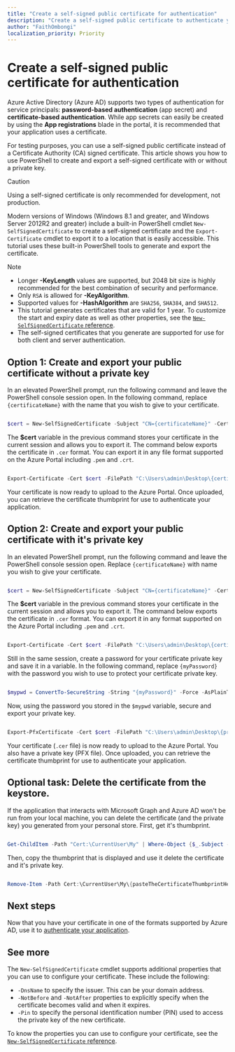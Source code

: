```yaml
---
title: "Create a self-signed public certificate for authentication"
description: "Create a self-signed public certificate to authenticate your application."
author: "FaithOmbongi"
localization_priority: Priority
---
```


# Create a self-signed public certificate for authentication

Azure Active Directory (Azure AD) supports two types of authentication for service principals: **password-based authentication** (app secret) and **certificate-based authentication**. While app secrets can easily be created by using the **App registrations** blade in the portal, it is recommended that your application uses a certificate.

For testing purposes, you can use a self-signed public certificate instead of a Certificate Authority (CA) signed certificate. This article shows you how to use PowerShell to create and export a self-signed certificate with or without a private key.

> [!CAUTION]
> Using a self-signed certificate is only recommended for development, not production.

Modern versions of Windows (Windows 8.1 and greater, and Windows Server 2012R2 and greater) include a built-in PowerShell cmdlet `New-SelfSignedCertificate` to create a self-signed certificate and the `Export-Certificate` cmdlet to export it to a location that is easily accessible. This tutorial uses these built-in PowerShell tools to generate and export the certificate.

> [!NOTE]
> + Longer **-KeyLength** values are supported, but 2048 bit size is highly recommended for the best combination of security and performance.
> + Only `RSA` is allowed for **-KeyAlgorithm**.
> + Supported values for **-HashAlgorithm** are `SHA256`, `SHA384`, and `SHA512`.
> + This tutorial generates certificates that are valid for 1 year. To customize the start and expiry date as well as other properties, see the [`New-SelfSignedCertificate` reference](/powershell/module/pki/new-selfsignedcertificate?view=windowsserver2019-ps).
> + The self-signed certificates that you generate are supported for use for both client and server authentication.


## Option 1:  Create and export your public certificate without a private key

In an elevated PowerShell prompt, run the following command and leave the PowerShell console session open. In the following command, replace `{certificateName}` with the name that you wish to give to your certificate.

```powershell

$cert = New-SelfSignedCertificate -Subject "CN={certificateName}" -CertStoreLocation "Cert:\CurrentUser\My" -KeyExportPolicy Exportable -KeySpec Signature -KeyLength 2048 -KeyAlgorithm RSA -HashAlgorithm SHA256    ## Replace {certificateName}

```

The **$cert** variable in the previous command stores your certificate in the current session and allows you to export it. The command below exports the certificate in `.cer` format. You can export it in any file format supported on the Azure Portal including `.pem` and `.crt`.

```powershell

Export-Certificate -Cert $cert -FilePath "C:\Users\admin\Desktop\{certificateName}.cer"   ## Specify your preferred location and replace {certificateName}

```

Your certificate is now ready to upload to the Azure Portal. Once uploaded, you can retrieve the certificate thumbprint for use to authenticate your application.


## Option 2: Create and export your public certificate with it's private key

In an elevated PowerShell prompt, run the following command and leave the PowerShell console session open. Replace `{certificateName}` with name you wish to give your certificate.

```powershell

$cert = New-SelfSignedCertificate -Subject "CN={certificateName}" -CertStoreLocation "Cert:\CurrentUser\My" -KeyExportPolicy Exportable -KeySpec Signature -KeyLength 2048 -KeyAlgorithm RSA -HashAlgorithm SHA256    ## Replace {certificateName}

```

The **$cert** variable in the previous command stores your certificate in the current session and allows you to export it. The command below exports the certificate in `.cer` format. You can export it in any format supported on the Azure Portal including `.pem` and `.crt`.


```powershell

Export-Certificate -Cert $cert -FilePath "C:\Users\admin\Desktop\{certificateName}.cer"   ## Specify your preferred location and replace {certificateName}

```

Still in the same session, create a password for your certificate private key and save it in a variable. In the following command, replace `{myPassword}` with the password you wish to use to protect your certificate private key.

```powershell

$mypwd = ConvertTo-SecureString -String "{myPassword}" -Force -AsPlainText  ## Replace {myPassword}

```

Now, using the password you stored in the `$mypwd` variable, secure and export your private key.

```powershell

Export-PfxCertificate -Cert $cert -FilePath "C:\Users\admin\Desktop\{privateKeyName}.pfx" -Password $mypwd   ## Specify your preferred location and replace {privateKeyName}

```

Your certificate (`.cer` file) is now ready to upload to the Azure Portal. You also have a private key (PFX file). Once uploaded, you can retrieve the certificate thumbprint for use to authenticate your application. 


## Optional task: Delete the certificate from the keystore.

If the application that interacts with Microsoft Graph and Azure AD won't be run from your local machine, you can delete the certificate (and the private key) you generated from your personal store. First, get it's thumbprint.

```powershell

Get-ChildItem -Path "Cert:\CurrentUser\My" | Where-Object {$_.Subject -Match "{certificateName}"} | Select-Object Thumbprint, FriendlyName    ## Replace {privateKeyName} with the name you gave your certificate

```

Then, copy the thumbprint that is displayed and use it delete the certificate and it's private key.

```powershell

Remove-Item -Path Cert:\CurrentUser\My\{pasteTheCertificateThumbprintHere} -DeleteKey

```


## Next steps

Now that you have your certificate in one of the formats supported by Azure AD, use it to [authenticate your application]().


## See more

The `New-SelfSignedCertificate` cmdlet supports additional properties that you can use to configure your certificate. These include the following:
+ `-DnsName` to specify the issuer. This can be your domain address. 
+ `-NotBefore` and `-NotAfter` properties to explicitly specify when the certificate becomes valid and when it expires.
+ `-Pin` to specify the personal identification number (PIN) used to access the private key of the new certificate.

To know the properties you can use to configure your certificate, see the [`New-SelfSignedCertificate` reference](/powershell/module/pki/new-selfsignedcertificate?view=windowsserver2019-ps).
